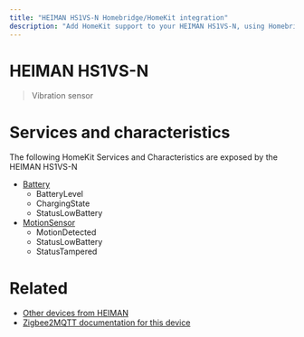 ```yaml
---
title: "HEIMAN HS1VS-N Homebridge/HomeKit integration"
description: "Add HomeKit support to your HEIMAN HS1VS-N, using Homebridge, Zigbee2MQTT and homebridge-z2m."
---
```

<!---
This file has been GENERATED using src/docgen/docgen.ts
DO NOT EDIT THIS FILE MANUALLY!
-->
# HEIMAN HS1VS-N
> Vibration sensor


# Services and characteristics
The following HomeKit Services and Characteristics are exposed by
the HEIMAN HS1VS-N

* [Battery](../../battery.md)
  * BatteryLevel
  * ChargingState
  * StatusLowBattery
* [MotionSensor](../../sensors.md)
  * MotionDetected
  * StatusLowBattery
  * StatusTampered


# Related
* [Other devices from HEIMAN](../index.md#heiman)
* [Zigbee2MQTT documentation for this device](https://www.zigbee2mqtt.io/devices/HS1VS-N.html)